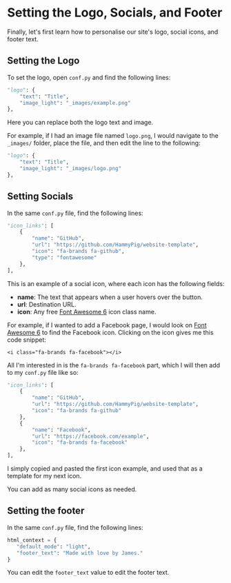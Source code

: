 # Setting the Logo, Socials, and Footer

Finally, let's first learn how to personalise our site's logo, social icons, and footer text.

## Setting the Logo

To set the logo, open `conf.py` and find the following lines:

```python
"logo": {
    "text": "Title",
    "image_light": "_images/example.png"
},
```

Here you can replace both the logo text and image.

For example, if I had an image file named `logo.png`, I would navigate to the `_images/` folder, place the file, and then edit the line to the following:

```python
"logo": {
    "text": "Title",
    "image_light": "_images/logo.png"
},
```

## Setting Socials

In the same `conf.py` file, find the following lines:

```python
"icon_links": [
    {
        "name": "GitHub",
        "url": "https://github.com/HammyPig/website-template",
        "icon": "fa-brands fa-github",
        "type": "fontawesome"
    },
],
```

This is an example of a social icon, where each icon has the following fields:

- **name**: The text that appears when a user hovers over the button.
- **url**: Destination URL.
- **icon**: Any free [Font Awesome 6](https://fontawesome.com/search?q=github&o=r&m=free) icon class name.

For example, if I wanted to add a Facebook page, I would look on [Font Awesome 6](https://fontawesome.com/search?q=github&o=r&m=free) to find the Facebook icon. Clicking on the icon gives me this code snippet:

```
<i class="fa-brands fa-facebook"></i>
```

All I'm interested in is the `fa-brands fa-facebook` part, which I will then add to my `conf.py` file like so:

```python
"icon_links": [
    {
        "name": "GitHub",
        "url": "https://github.com/HammyPig/website-template",
        "icon": "fa-brands fa-github"
    },
    {
        "name": "Facebook",
        "url": "https://facebook.com/example",
        "icon": "fa-brands fa-facebook"
    },
],
```

I simply copied and pasted the first icon example, and used that as a template for my next icon.

You can add as many social icons as needed.

## Setting the footer

In the same `conf.py` file, find the following lines:

```python
html_context = {
   "default_mode": "light",
   "footer_text": "Made with love by James."
}
```

You can edit the `footer_text` value to edit the footer text.
